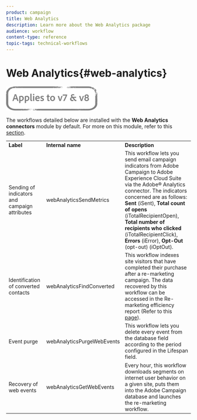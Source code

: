 ```yaml
---
product: campaign
title: Web Analytics
description: Learn more about the Web Analytics package
audience: workflow
content-type: reference
topic-tags: technical-workflows
---
```


# Web Analytics{#web-analytics}

![](../../assets/common.svg)

The workflows detailed below are installed with the **Web Analytics connectors** module by default. For more on this module, refer to this [section](../../../v7/platform/using/adobe-analytics-connector.md).

<table> 
 <tbody> 
  <tr> 
   <td> <strong>Label</strong><br /> </td> 
   <td> <strong>Internal name</strong><br /> </td> 
   <td> <strong>Description</strong><br /> </td> 
  </tr> 
  <tr> 
   <td> <span class="uicontrol">Sending of indicators and campaign attributes</span> <br /> </td> 
   <td> <span class="uicontrol">webAnalyticsSendMetrics</span> <br /> </td> 
   <td> This workflow lets you send email campaign indicators from Adobe Campaign to Adobe Experience Cloud Suite via the Adobe® Analytics connector. The indicators concerned are as follows: <strong>Sent</strong> (iSent), <strong>Total count of opens</strong> (iTotalRecipientOpen), <strong>Total number of recipients who clicked</strong> (iTotalRecipientClick), <strong>Errors</strong> (iError), <strong>Opt-Out</strong> (opt-out) (iOptOut).<br /> </td> 
  </tr> 
  <tr> 
   <td> <span class="uicontrol">Identification of converted contacts</span> <br /> </td> 
   <td> <span class="uicontrol">webAnalyticsFindConverted</span> <br /> </td> 
   <td> This workflow indexes site visitors that have completed their purchase after a re-marketing campaign. The data recovered by this workflow can be accessed in the <span class="uicontrol">Re-marketing efficiency report</span> (Refer to this <a href="../../../v7/platform/using/adobe-analytics-connector.md#creating-a-re-marketing-campaign"> page</a>). <br /> </td> 
  </tr> 
  <tr> 
   <td> <span class="uicontrol">Event purge</span> <br /> </td> 
   <td> <span class="uicontrol">webAnalyticsPurgeWebEvents</span> <br /> </td> 
   <td> This workflow lets you delete every event from the database field according to the period configured in the <span class="uicontrol">Lifespan</span> field. <br /> </td> 
  </tr> 
  <tr> 
   <td> <span class="uicontrol">Recovery of web events</span> <br /> </td> 
   <td> <span class="uicontrol">webAnalyticsGetWebEvents</span> <br /> </td> 
   <td> Every hour, this workflow downloads segments on internet user behavior on a given site, puts them into the Adobe Campaign database and launches the re-marketing workflow. <br /> </td> 
  </tr> 
 </tbody> 
</table>

